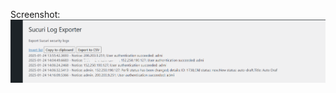 Screenshot:
![Screenshot](https://raw.githubusercontent.com/marciofao/sucuri-log-exporter/refs/heads/main/screenshot.png)
